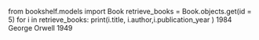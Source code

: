 from bookshelf.models import Book
retrieve_books = Book.objects.get(id = 5)
for i in retrieve_books: print(i.title, i.author,i.publication_year )
1984 George Orwell 1949
